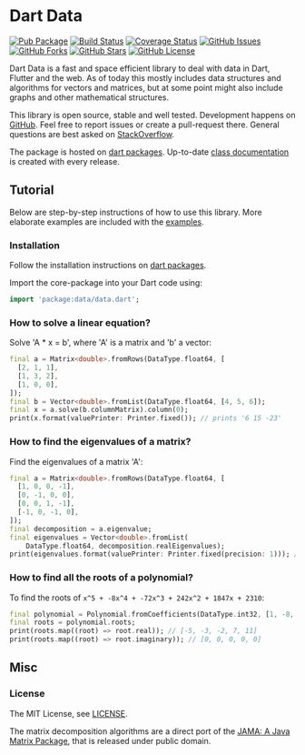 Dart Data
=========

[![Pub Package](https://img.shields.io/pub/v/data.svg)](https://pub.dev/packages/data)
[![Build Status](https://travis-ci.org/renggli/dart-data.svg)](https://travis-ci.org/renggli/dart-data)
[![Coverage Status](https://coveralls.io/repos/renggli/dart-data/badge.svg)](https://coveralls.io/r/renggli/dart-data)
[![GitHub Issues](https://img.shields.io/github/issues/renggli/dart-data.svg)](https://github.com/renggli/dart-data/issues)
[![GitHub Forks](https://img.shields.io/github/forks/renggli/dart-data.svg)](https://github.com/renggli/dart-data/network)
[![GitHub Stars](https://img.shields.io/github/stars/renggli/dart-data.svg)](https://github.com/renggli/dart-data/stargazers)
[![GitHub License](https://img.shields.io/badge/license-MIT-blue.svg)](https://raw.githubusercontent.com/renggli/dart-data/master/LICENSE)

Dart Data is a fast and space efficient library to deal with data in Dart, Flutter and the web. As of today this mostly includes data structures and algorithms for vectors and matrices, but at some point might also include graphs and other mathematical structures.

This library is open source, stable and well tested. Development happens on [GitHub](https://github.com/renggli/dart-data). Feel free to report issues or create a pull-request there. General questions are best asked on [StackOverflow](https://stackoverflow.com/questions/tagged/data+dart).

The package is hosted on [dart packages](https://pub.dev/packages/data). Up-to-date [class documentation](https://pub.dev/documentation/data/latest/) is created with every release.


Tutorial
--------

Below are step-by-step instructions of how to use this library. More elaborate examples are included with the [examples](https://github.com/renggli/dart-data/tree/master/example).

### Installation

Follow the installation instructions on [dart packages](https://pub.dev/packages/data#-installing-tab-).

Import the core-package into your Dart code using:

```dart
import 'package:data/data.dart';
```

### How to solve a linear equation?

Solve 'A * x = b', where 'A' is a matrix and 'b' a vector:

```dart
final a = Matrix<double>.fromRows(DataType.float64, [
  [2, 1, 1],
  [1, 3, 2],
  [1, 0, 0],
]);
final b = Vector<double>.fromList(DataType.float64, [4, 5, 6]);
final x = a.solve(b.columnMatrix).column(0);
print(x.format(valuePrinter: Printer.fixed()); // prints '6 15 -23'
```

### How to find the eigenvalues of a matrix?

Find the eigenvalues of a matrix 'A':

```dart
final a = Matrix<double>.fromRows(DataType.float64, [
  [1, 0, 0, -1],
  [0, -1, 0, 0],
  [0, 0, 1, -1],
  [-1, 0, -1, 0],
]);
final decomposition = a.eigenvalue;
final eigenvalues = Vector<double>.fromList(
    DataType.float64, decomposition.realEigenvalues);
print(eigenvalues.format(valuePrinter: Printer.fixed(precision: 1))); // prints '-1.0 -1.0 1.0 2.0'
```

### How to find all the roots of a polynomial?

To find the roots of `x^5 + -8x^4 + -72x^3 + 242x^2 + 1847x + 2310`:

```dart
final polynomial = Polynomial.fromCoefficients(DataType.int32, [1, -8, -72, 242, 1847, 2310]);
final roots = polynomial.roots;
print(roots.map((root) => root.real)); // [-5, -3, -2, 7, 11]
print(roots.map((root) => root.imaginary)); // [0, 0, 0, 0, 0]
```

Misc
----

### License

The MIT License, see [LICENSE](https://github.com/renggli/dart-data/raw/master/LICENSE).

The matrix decomposition algorithms are a direct port of the [JAMA: A Java Matrix Package](https://math.nist.gov/javanumerics/jama/), that is released under public domain.
